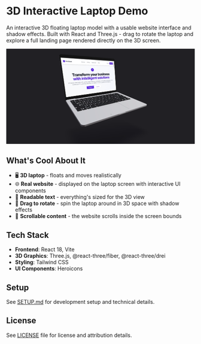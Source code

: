 # 3D Interactive Laptop Demo

An interactive 3D floating laptop model with a usable website interface and shadow effects. Built with React and Three.js - drag to rotate the laptop and explore a full landing page rendered directly on the 3D screen.

![3D Interactive Laptop Demo](public/laptop.png)

## What's Cool About It

- 🖥️ **3D laptop** - floats and moves realistically
- 🌐 **Real website** - displayed on the laptop screen with interactive UI components
- 📱 **Readable text** - everything's sized for the 3D view
- 🎯 **Drag to rotate** - spin the laptop around in 3D space with shadow effects
- 📄 **Scrollable content** - the website scrolls inside the screen bounds

## Tech Stack

- **Frontend**: React 18, Vite
- **3D Graphics**: Three.js, @react-three/fiber, @react-three/drei
- **Styling**: Tailwind CSS
- **UI Components**: Heroicons

## Setup

See [SETUP.md](SETUP.md) for development setup and technical details.

## License

See [LICENSE](LICENSE) file for license and attribution details.
